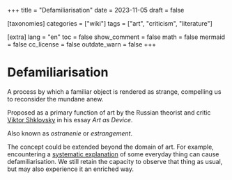 +++
title = "Defamiliarisation"
date = 2023-11-05
draft = false

[taxonomies]
categories = ["wiki"]
tags = ["art", "criticism", "literature"]

[extra]
lang = "en"
toc = false
show_comment = false
math = false
mermaid = false
cc_license = false
outdate_warn = false
+++

# Defamiliarisation

A process by which a familiar object is rendered as strange,
compelling us to reconsider the mundane anew.

Proposed as a primary function of art by the Russian theorist 
and critic 
[Viktor Shklovsky](https://en.wikipedia.org/wiki/Viktor_Shklovsky) 
in his essay *Art as Device*.

Also known as *ostranenie* or *estrangement*.

The concept could be extended beyond the domain of art.
For example, encountering a
[systematic explanation](@/wiki/systemism.md)
of some everyday thing can cause defamiliarisation.
We still retain the capacity to observe that thing as
usual, but may also experience it an enriched way.
